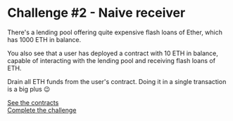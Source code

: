 # Challenge #2 - Naive receiver
There's a lending pool offering quite expensive flash loans of Ether, which has 1000 ETH in balance.

You also see that a user has deployed a contract with 10 ETH in balance, capable of interacting with the lending pool and receiving flash loans of ETH.

Drain all ETH funds from the user's contract. Doing it in a single transaction is a big plus 😉

[See the contracts](https://github.com/nicolasgarcia214/damn-vulnerable-defi-foundry/tree/master/src/Contracts/naive-receiver)
<br/>
[Complete the challenge](https://github.com/nicolasgarcia214/damn-vulnerable-defi-foundry/blob/master/test/Levels/naive-receiver/NaiveReceiver.t.sol)
